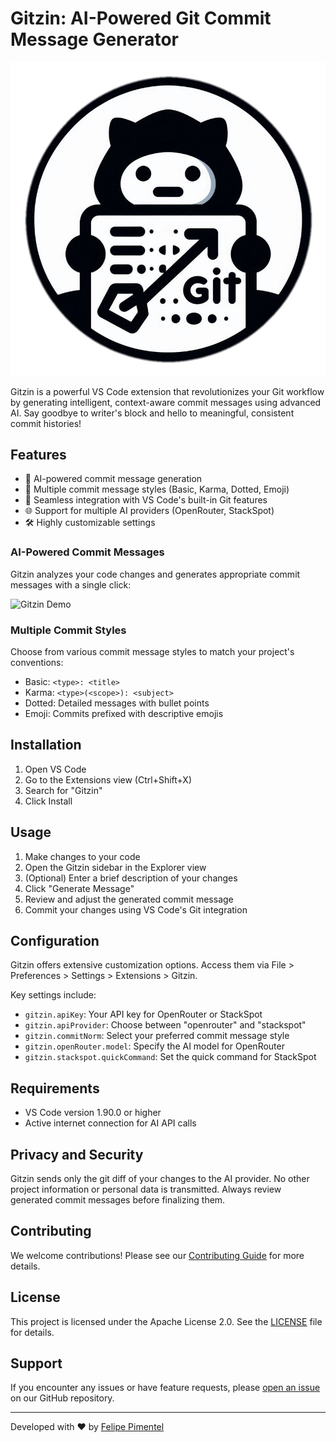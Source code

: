# Gitzin: AI-Powered Git Commit Message Generator

![Gitzin Logo](media/icons/icon.png)

Gitzin is a powerful VS Code extension that revolutionizes your Git workflow by generating intelligent, context-aware commit messages using advanced AI. Say goodbye to writer's block and hello to meaningful, consistent commit histories!

## Features

- 🤖 AI-powered commit message generation
- 🎨 Multiple commit message styles (Basic, Karma, Dotted, Emoji)
- 🔄 Seamless integration with VS Code's built-in Git features
- 🌐 Support for multiple AI providers (OpenRouter, StackSpot)
- 🛠️ Highly customizable settings

### AI-Powered Commit Messages

Gitzin analyzes your code changes and generates appropriate commit messages with a single click:

![Gitzin Demo](media/gitzin-demo.gif)

### Multiple Commit Styles

Choose from various commit message styles to match your project's conventions:

- Basic: `<type>: <title>`
- Karma: `<type>(<scope>): <subject>`
- Dotted: Detailed messages with bullet points
- Emoji: Commits prefixed with descriptive emojis

## Installation

1. Open VS Code
2. Go to the Extensions view (Ctrl+Shift+X)
3. Search for "Gitzin"
4. Click Install

## Usage

1. Make changes to your code
2. Open the Gitzin sidebar in the Explorer view
3. (Optional) Enter a brief description of your changes
4. Click "Generate Message"
5. Review and adjust the generated commit message
6. Commit your changes using VS Code's Git integration

## Configuration

Gitzin offers extensive customization options. Access them via File > Preferences > Settings > Extensions > Gitzin.

Key settings include:

- `gitzin.apiKey`: Your API key for OpenRouter or StackSpot
- `gitzin.apiProvider`: Choose between "openrouter" and "stackspot"
- `gitzin.commitNorm`: Select your preferred commit message style
- `gitzin.openRouter.model`: Specify the AI model for OpenRouter
- `gitzin.stackspot.quickCommand`: Set the quick command for StackSpot

## Requirements

- VS Code version 1.90.0 or higher
- Active internet connection for AI API calls

## Privacy and Security

Gitzin sends only the git diff of your changes to the AI provider. No other project information or personal data is transmitted. Always review generated commit messages before finalizing them.

## Contributing

We welcome contributions! Please see our [Contributing Guide](CONTRIBUTING.md) for more details.

## License

This project is licensed under the Apache License 2.0. See the [LICENSE](LICENSE) file for details.

## Support

If you encounter any issues or have feature requests, please [open an issue](https://github.com/felipepimentel/gitzin/issues) on our GitHub repository.

---

Developed with ❤️ by [Felipe Pimentel](https://github.com/felipepimentel)
